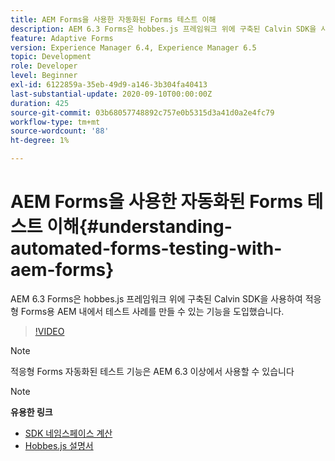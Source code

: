 ```yaml
---
title: AEM Forms을 사용한 자동화된 Forms 테스트 이해
description: AEM 6.3 Forms은 hobbes.js 프레임워크 위에 구축된 Calvin SDK을 사용하여 적응형 Forms용 AEM 내에서 테스트 사례를 만들 수 있는 기능을 도입했습니다
feature: Adaptive Forms
version: Experience Manager 6.4, Experience Manager 6.5
topic: Development
role: Developer
level: Beginner
exl-id: 6122859a-35eb-49d9-a146-3b304fa40413
last-substantial-update: 2020-09-10T00:00:00Z
duration: 425
source-git-commit: 03b68057748892c757e0b5315d3a41d0a2e4fc79
workflow-type: tm+mt
source-wordcount: '88'
ht-degree: 1%

---
```


# AEM Forms을 사용한 자동화된 Forms 테스트 이해{#understanding-automated-forms-testing-with-aem-forms}

AEM 6.3 Forms은 hobbes.js 프레임워크 위에 구축된 Calvin SDK을 사용하여 적응형 Forms용 AEM 내에서 테스트 사례를 만들 수 있는 기능을 도입했습니다.

>[!VIDEO](https://video.tv.adobe.com/v/19700?quality=12&learn=on)

>[!NOTE]
>
>적응형 Forms 자동화된 테스트 기능은 AEM 6.3 이상에서 사용할 수 있습니다

>[!NOTE]
>
>**유용한 링크**
>
>* [SDK 네임스페이스 계산](https://helpx.adobe.com/kr/aem-forms/6-3/calvin-sdk-javascript-api/calvin.html)
>* [Hobbes.js 설명서](https://experienceleague.adobe.com/docs/experience-manager-release-information/aem-release-updates/previous-updates/aem-previous-versions.html?lang=ko)
